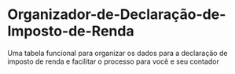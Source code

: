 # Organizador-de-Declaração-de-Imposto-de-Renda
Uma tabela funcional para organizar os dados para a declaração de imposto de renda e facilitar o processo para você e seu contador

